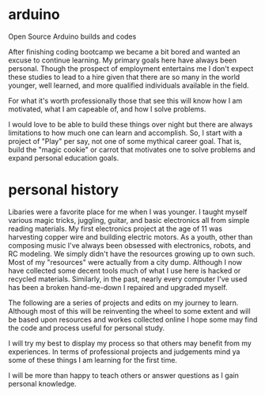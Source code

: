 # arduino
Open Source Arduino builds and codes

After finishing coding bootcamp we became a bit bored and wanted an excuse to continue learning. 
My primary goals here have always been personal. 
Though the prospect of employment entertains me I don't expect these studies to lead to a hire 
given that there are so many in the world younger, well learned, and more qualified individuals available in the field. 

For what it's worth professionally those that see this will know how I am motivated, what I am capeable of, and how I solve problems. 

I would love to be able to build these things over night but there are always limitations to how much one can learn and accomplish. 
So, I start with a project of "Play" per say, not one of some mythical career goal.
That is, build the "magic cookie" or carrot that motivates one to solve problems and expand personal education goals.  

# personal history 
Libaries were a favorite place for me when I was younger. 
I taught myself various magic tricks, juggling, guitar, and basic electronics all from simple reading materials.
My first electronics project at the age of 11 was harvesting copper wire and building electric motors. 
As a youth, other than composing music I've always been obsessed with electronics, robots, and RC modeling.
We simply didn't have the resources growing up to own such. 
Most of my "resources" were actually from a city dump. 
Although I now have collected some decent tools much of what I use here is hacked or recycled materials.
Similarly, in the past, nearly every computer I've used has been a broken hand-me-down I repaired and upgraded myself. 

The following are a series of projects and edits on my journey to learn. 
Although most of this will be reinventing the wheel to some extent 
and will be based upon resources and workes collected online I hope some 
may find the code and process useful for personal study.  

I will try my best to display my process so that others may benefit from my experiences. 
In terms of professional projects and judgements mind ya some of these things I am learning for the first time. 

I will be more than happy to teach others or answer questions as I gain personal knowledge.
